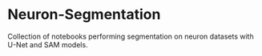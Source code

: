 # Neuron-Segmentation

Collection of notebooks performing segmentation on neuron datasets with U-Net and SAM models.
